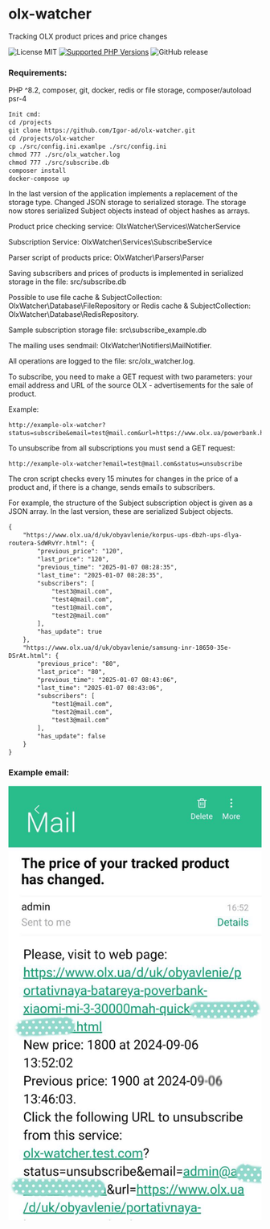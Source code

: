 # olx-watcher

Tracking OLX product prices and price changes

![License MIT](https://img.shields.io/badge/License-MIT-blue)
[![Supported PHP Versions](https://img.shields.io/badge/PHP-8.2,%208.3,%208.4-blue)](https://github.com/Igor-ad/olx-watcher/)
![GitHub release](https://img.shields.io/badge/Release-1.2.0-green)

### Requirements:

PHP ^8.2, composer, git, docker, redis or file storage,
composer/autoload psr-4

```
Init cmd:
cd /projects
git clone https://github.com/Igor-ad/olx-watcher.git
cd /projects/olx-watcher
cp ./src/config.ini.examlpe ./src/config.ini
chmod 777 ./src/olx_watcher.log
chmod 777 ./src/subscribe.db
composer install
docker-compose up
```

In the last version of the application implements a replacement of the storage type. Changed JSON storage to serialized
storage. The storage now stores serialized Subject objects instead of object hashes as arrays.

Product price checking service: OlxWatcher\Services\WatcherService

Subscription Service: OlxWatcher\Services\SubscribeService

Parser script of products price: OlxWatcher\Parsers\Parser

Saving subscribers and prices of products is implemented in serialized storage in the file: src/subscribe.db

Possible to use file cache & SubjectCollection: OlxWatcher\Database\FileRepository
or Redis cache & SubjectCollection: OlxWatcher\Database\RedisRepository.

Sample subscription storage file: src\subscribe_example.db

The mailing uses sendmail: OlxWatcher\Notifiers\MailNotifier.

All operations are logged to the file:  src/olx_watcher.log.

To subscribe, you need to make a GET request with two parameters:
your email address and URL of the source OLX - advertisements for the sale of product.

Example:

```
http://example-olx-watcher?status=subscribe&email=test@mail.com&url=https://www.olx.ua/powerbank.html
```

To unsubscribe from all subscriptions you must send a GET request:

```
http://example-olx-watcher?email=test@mail.com&status=unsubscribe
```

The cron script checks every 15 minutes for changes in the price of a product and, if there is a change, sends emails to
subscribers.

For example, the structure of the Subject subscription object is given as a JSON array. In the last version, these are
serialized Subject objects.

```
{
    "https://www.olx.ua/d/uk/obyavlenie/korpus-ups-dbzh-ups-dlya-routera-SdWRvYr.html": {
        "previous_price": "120",
        "last_price": "120",
        "previous_time": "2025-01-07 08:28:35",
        "last_time": "2025-01-07 08:28:35",
        "subscribers": [
            "test3@mail.com",
            "test4@mail.com",
            "test1@mail.com",
            "test2@mail.com"
        ],
        "has_update": true
    },
    "https://www.olx.ua/d/uk/obyavlenie/samsung-inr-18650-35e-DSrAt.html": {
        "previous_price": "80",
        "last_price": "80",
        "previous_time": "2025-01-07 08:43:06",
        "last_time": "2025-01-07 08:43:06",
        "subscribers": [
            "test1@mail.com",
            "test2@mail.com",
            "test3@mail.com"
        ],
        "has_update": false
    }
}
```

### Example email:

![image](public/test_mail.jpg)
